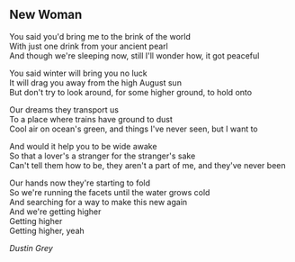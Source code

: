 ## New Woman
You said you'd bring me to the brink of the world  
With just one drink from your ancient pearl  
And though we're sleeping now, still I'll wonder how, it got peaceful  

You said winter will bring you no luck  
It will drag you away from the high August sun  
But don't try to look around, for some higher ground, to hold onto  

Our dreams they transport us  
To a place where trains have ground to dust  
Cool air on ocean's green, and things I've never seen, but I want to  

And would it help you to be wide awake  
So that a lover's a stranger for the stranger's sake  
Can't tell them how to be, they aren't a part of me, and they've never been  

Our hands now they're starting to fold  
So we're running the facets until the water grows cold  
And searching for a way to make this new again  
And we're getting higher  
Getting higher  
Getting higher, yeah  

*Dustin Grey*
